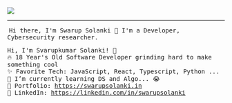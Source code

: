 <img src="https://raw.githubusercontent.com/swarupsolanki/swarupsolanki.in/main/img/bg-img/sso.png"/>
<hr></hr>
<img align="center">
    
 <samp>
Hi there, I'm Swarup Solanki 👋
I'm a Developer, Cybersecurity researcher.

Hi, I'm Svarupkumar Solanki! 👋 <br>
    🔥 18 Year's Old Software Developer grinding hard to make something cool  <br>
    :sparkles: Favorite Tech: JavaScript, React, Typescript, Python ... <br>
    :notebook: I’m currently learning DS and Algo... 😭  <br>
    :art: Portfolio: https://swarupsolanki.in <br>
    :briefcase: LinkedIn: https://linkedin.com/in/swarupsolanki <br>
</samp>
    
</p>
